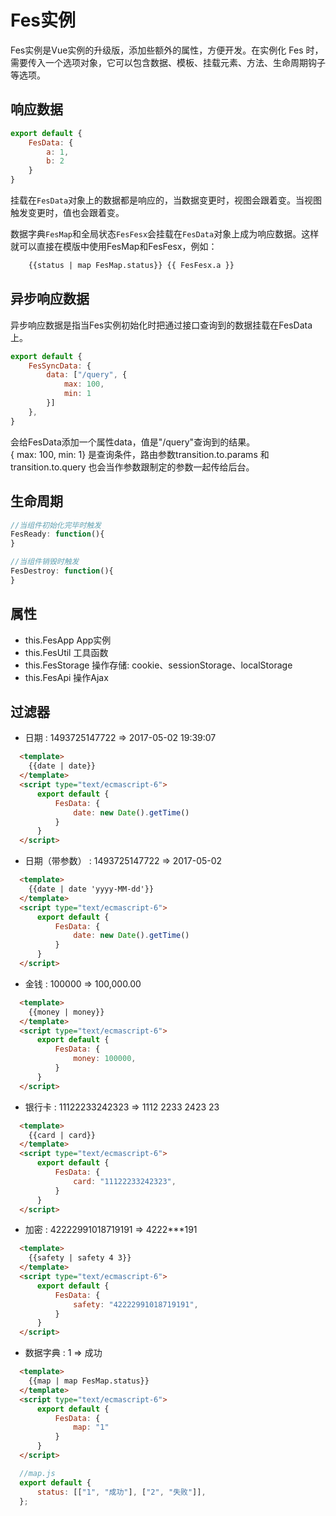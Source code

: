 # Fes实例
Fes实例是Vue实例的升级版，添加些额外的属性，方便开发。在实例化 Fes 时，需要传入一个选项对象，它可以包含数据、模板、挂载元素、方法、生命周期钩子等选项。  

## 响应数据
```javascript
export default {
    FesData: {
        a: 1,
        b: 2
    }
}
```
挂载在`FesData`对象上的数据都是响应的，当数据变更时，视图会跟着变。当视图触发变更时，值也会跟着变。  

数据字典`FesMap`和全局状态`FesFesx`会挂载在`FesData`对象上成为响应数据。这样就可以直接在模版中使用FesMap和FesFesx，例如：
```html
    {{status | map FesMap.status}} {{ FesFesx.a }}
```

## 异步响应数据
异步响应数据是指当Fes实例初始化时把通过接口查询到的数据挂载在FesData上。
```javascript
export default {
    FesSyncData: {
        data: ["/query", {
            max: 100,
            min: 1
        }]
    },
}
```
会给FesData添加一个属性data，值是"/query"查询到的结果。  
{ max: 100, min: 1} 是查询条件，路由参数transition.to.params 和 transition.to.query 也会当作参数跟制定的参数一起传给后台。

## 生命周期

```javascript
//当组件初始化完毕时触发
FesReady: function(){
}

//当组件销毁时触发
FesDestroy: function(){
}
```

## 属性
*   this.FesApp App实例
*   this.FesUtil 工具函数
*   this.FesStorage 操作存储: cookie、sessionStorage、localStorage
*   this.FesApi 操作Ajax

## 过滤器
* 日期 : 1493725147722 => 2017-05-02 19:39:07  
```html
  <template>
    {{date | date}} 
  </template>
  <script type="text/ecmascript-6">
      export default {
          FesData: {
              date: new Date().getTime()
          }
      }
  </script>
```
* 日期（带参数） : 1493725147722 => 2017-05-02
```html
  <template>
    {{date | date 'yyyy-MM-dd'}}
  </template>
  <script type="text/ecmascript-6">
      export default {
          FesData: {
              date: new Date().getTime()
          }
      }
  </script>
```
* 金钱 : 100000 => 100,000.00
```html
  <template>
    {{money | money}} 
  </template>
  <script type="text/ecmascript-6">
      export default {
          FesData: {
              money: 100000,
          }
      }
  </script>
```
* 银行卡 : 11122233242323 => 1112 2233 2423 23
```html
  <template>
    {{card | card}} 
  </template>
  <script type="text/ecmascript-6">
      export default {
          FesData: {
              card: "11122233242323",
          }
      }
  </script>
```
* 加密 : 42222991018719191 => 4222***191
```html
  <template>
    {{safety | safety 4 3}}
  </template>
  <script type="text/ecmascript-6">
      export default {
          FesData: {
              safety: "42222991018719191",
          }
      }
  </script>
```
* 数据字典 : 1 => 成功
```html
  <template>
    {{map | map FesMap.status}} 
  </template>
  <script type="text/ecmascript-6">
      export default {
          FesData: {
              map: "1"
          }
      }
  </script>
```
```javascript
  //map.js
  export default {
      status: [["1", "成功"], ["2", "失败"]],
  };
```

